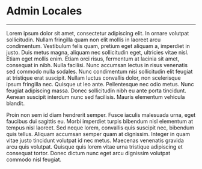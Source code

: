 # Admin Locales
***

Lorem ipsum dolor sit amet, consectetur adipiscing elit. In ornare volutpat sollicitudin. Nullam fringilla quam non elit mollis in laoreet arcu condimentum. Vestibulum felis quam, pretium eget aliquam a, imperdiet in justo. Duis metus magna, aliquam nec sollicitudin eget, ultricies vitae nisl. Etiam eget mollis enim. Etiam orci risus, fermentum at lacinia sit amet, consequat in nibh. Nulla facilisi. Nunc accumsan lectus in risus venenatis sed commodo nulla sodales. Nunc condimentum nisi sollicitudin elit feugiat at tristique erat suscipit. Nullam luctus convallis dolor, non scelerisque ipsum fringilla nec. Quisque ut leo ante. Pellentesque nec odio metus. Nunc feugiat adipiscing massa. Donec sollicitudin nibh eu ante porta tincidunt. Aenean suscipit interdum nunc sed facilisis. Mauris elementum vehicula blandit.

Proin non sem id diam hendrerit semper. Fusce iaculis malesuada urna, eget faucibus dui sagittis eu. Morbi imperdiet turpis bibendum nisl elementum at tempus nisl laoreet. Sed neque lorem, convallis quis suscipit nec, bibendum quis tellus. Aliquam accumsan semper quam at dignissim. Integer in quam vitae justo tincidunt volutpat id nec metus. Maecenas venenatis gravida arcu quis volutpat. Quisque quis lorem vitae urna tristique adipiscing et consequat tortor. Donec dictum nunc eget arcu dignissim volutpat commodo nisl feugiat.